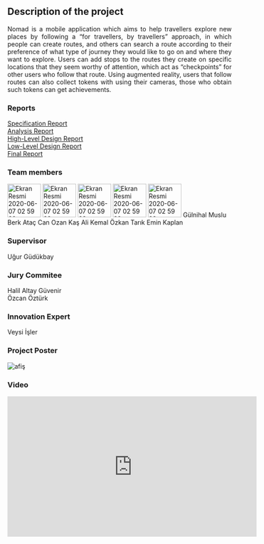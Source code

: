## Description of the project
<p align="justify">
Nomad is a mobile application which aims to help travellers explore new places by following a “for travellers, by travellers” approach, in which people can create routes, and others can search a route according to their preference of what type of journey they would like to go on and where they want to explore. Users can add stops to the routes they create on specific locations that they seem worthy of attention, which act as “checkpoints” for other users who follow that route. Using augmented reality, users that follow routes can also collect tokens with using their cameras, those who obtain such tokens can get achievements.
 </p>

### Reports
[Specification Report](https://github.com/nomad-design/nomad-design.github.io/raw/master/SpecificationReport_Nomad.pdf)<br>
[Analysis Report](https://github.com/nomad-design/nomad-design.github.io/raw/master/AnalysisReport_Nomad.pdf)<br>
[High-Level Design Report](https://github.com/nomad-design/nomad-design.github.io/raw/master/HighLevelDesignReport_Nomad.pdf)<br>
[Low-Level Design Report](https://github.com/nomad-design/nomad-design.github.io/raw/master/LowLevelDesignReport_Nomad.pdf)<br>
[Final Report](https://github.com/nomad-design/nomad-design.github.io/raw/master/FinalReport_Nomad.pdf)<br>

### Team members

<img width="75" alt="Ekran Resmi 2020-06-07 02 59 22" src="https://user-images.githubusercontent.com/66538043/83957006-5c7f4380-a86c-11ea-8e04-51c98adf82ed.png">  
<img width="75" alt="Ekran Resmi 2020-06-07 02 59 22" src="https://user-images.githubusercontent.com/66538043/83957006-5c7f4380-a86c-11ea-8e04-51c98adf82ed.png"> 
<img width="75" alt="Ekran Resmi 2020-06-07 02 59 22" src="https://user-images.githubusercontent.com/66538043/83957006-5c7f4380-a86c-11ea-8e04-51c98adf82ed.png"> 
<img width="75" alt="Ekran Resmi 2020-06-07 02 59 22" src="https://user-images.githubusercontent.com/66538043/83957006-5c7f4380-a86c-11ea-8e04-51c98adf82ed.png"> 
<img width="75" alt="Ekran Resmi 2020-06-07 02 59 22" src="https://user-images.githubusercontent.com/66538043/83957006-5c7f4380-a86c-11ea-8e04-51c98adf82ed.png"> 
Gülnihal Muslu
Berk Ataç 
Can Ozan Kaş 
Ali Kemal Özkan 
Tarık Emin Kaplan 



### Supervisor
Uğur Güdükbay

### Jury Commitee
Halil Altay Güvenir <br>
Özcan Öztürk

### Innovation Expert
Veysi İşler

### Project Poster
![afiş](https://user-images.githubusercontent.com/66538043/83956788-69029c80-a86a-11ea-8bb9-7894e2da59d6.jpg)

### Video

<iframe width="560" height="315" src="https://www.youtube.com/embed/Eq8uI2oJd0Y" frameborder="0" allow="accelerometer; autoplay; encrypted-media; gyroscope; picture-in-picture" allowfullscreen></iframe>

